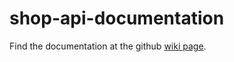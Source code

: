 shop-api-documentation
======================

Find the documentation at the github [wiki page](https://github.com/zalando/shop-api-documentation/wiki).
